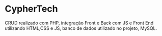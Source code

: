 # CypherTech
CRUD realizado com PHP, integração Front e Back com JS e Front End utilizando HTML,CSS e JS, banco de dados utilizado no projeto, MySQL.
